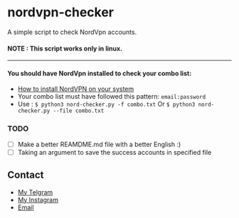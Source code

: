 # nordvpn-checker
A simple script to check NordVpn accounts.
#### NOTE : This script works only in linux.
___
#### You should have NordVpn installed to check your combo list:
- [How to install NordVPN on your system](https://nordvpn.com/download/linux/)
- Your combo list must have followed this pattern:
 `email:password`
- Use : `$ python3 nord-checker.py -f combo.txt` Or `$ python3 nord-checker.py --file combo.txt`
    
### TODO 
- [ ] Make a better REAMDME.md file with a better English :)
- [ ] Taking an argument to save the success accounts in specified file

## Contact 

- [My Telgram](https://t.me/behnam_1121)
- [My Instagram](https://www.instagram.com/behnam.mohamadzadeh)
- [Email](mailto:behnam.mohamadzadeh21@gmail.com)
